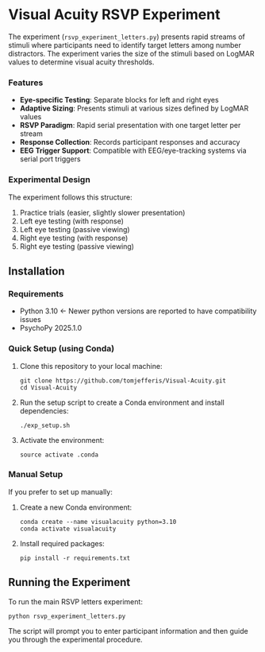 # Visual Acuity RSVP Experiment

The experiment (`rsvp_experiment_letters.py`) presents rapid streams of stimuli where participants need to identify target letters among number distractors. The experiment varies the size of the stimuli based on LogMAR values to determine visual acuity thresholds.

### Features

- **Eye-specific Testing**: Separate blocks for left and right eyes
- **Adaptive Sizing**: Presents stimuli at various sizes defined by LogMAR values
- **RSVP Paradigm**: Rapid serial presentation with one target letter per stream
- **Response Collection**: Records participant responses and accuracy
- **EEG Trigger Support**: Compatible with EEG/eye-tracking systems via serial port triggers

### Experimental Design

The experiment follows this structure:
1. Practice trials (easier, slightly slower presentation)
2. Left eye testing (with response)
3. Left eye testing (passive viewing)
4. Right eye testing (with response)
5. Right eye testing (passive viewing)

## Installation

### Requirements
- Python 3.10 <- Newer python versions are reported to have compatibility issues
- PsychoPy 2025.1.0

### Quick Setup (using Conda)

1. Clone this repository to your local machine:
   ```
   git clone https://github.com/tomjefferis/Visual-Acuity.git
   cd Visual-Acuity
   ```

2. Run the setup script to create a Conda environment and install dependencies:
   ```
   ./exp_setup.sh
   ```

3. Activate the environment:
   ```
   source activate .conda
   ```

### Manual Setup

If you prefer to set up manually:

1. Create a new Conda environment:
   ```
   conda create --name visualacuity python=3.10
   conda activate visualacuity
   ```

2. Install required packages:
   ```
   pip install -r requirements.txt
   ```

## Running the Experiment

To run the main RSVP letters experiment:

```
python rsvp_experiment_letters.py
```

The script will prompt you to enter participant information and then guide you through the experimental procedure.
